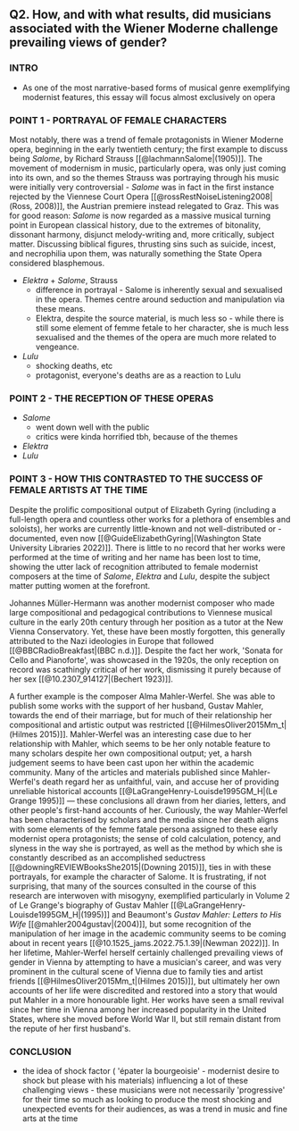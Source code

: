 ## Q2. How, and with what results, did musicians associated with the Wiener Moderne challenge prevailing views of gender?
### INTRO
- As one of the most narrative-based forms of musical genre exemplifying modernist features, this essay will focus almost exclusively on opera

### POINT 1 - PORTRAYAL OF FEMALE CHARACTERS
Most notably, there was a trend of female protagonists in Wiener Moderne opera, beginning in the early twentieth century; the first example to discuss being *Salome*, by Richard Strauss [[@lachmannSalome|(1905)]]. The movement of modernism in music, particularly opera, was only just coming into its own, and so the themes Strauss was portraying through his music were initially very controversial - *Salome* was in fact in the first instance rejected by the Viennese Court Opera [[@rossRestNoiseListening2008|(Ross, 2008)]], the Austrian premiere instead relegated to Graz. This was for good reason: *Salome* is now regarded as a massive musical turning point in European classical history, due to the extremes of bitonality, dissonant harmony, disjunct melody-writing and, more critically, subject matter. Discussing biblical figures, thrusting sins such as suicide, incest, and necrophilia upon them, was naturally something the State Opera considered blasphemous. 

- *Elektra* + *Salome*, Strauss
	- difference in portrayal - Salome is inherently sexual and sexualised in the opera. Themes centre around seduction and manipulation via these means.
	- Elektra, despite the source material, is much less so - while there is still some element of femme fetale to her character, she is much less sexualised and the themes of the opera are much more related to vengeance.
- *Lulu*
	- shocking deaths, etc
	- protagonist, everyone's deaths are as a reaction to Lulu



### POINT 2 - THE RECEPTION OF THESE OPERAS
- *Salome* 
	- went down well with the public
	- critics were kinda horrified tbh, because of the themes 
- *Elektra*
- *Lulu*

### POINT 3 - HOW THIS CONTRASTED TO THE SUCCESS OF FEMALE ARTISTS AT THE TIME

Despite the prolific compositional output of Elizabeth Gyring (including a full-length opera and countless other works for a plethora of ensembles and soloists), her works are currently little-known and not well-distributed or -documented, even now [[@GuideElizabethGyring|(Washington State University Libraries 2022)]]. There is little to no record that her works were performed at the time of writing and her name has been lost to time, showing the utter lack of recognition attributed to female modernist composers at the time of *Salome*, *Elektra* and *Lulu*, despite the subject matter putting women at the forefront.

Johannes Müller-Hermann was another modernist composer who made large compositional and pedagogical contributions to Viennese musical culture in the early 20th century through her position as a tutor at the New Vienna Conservatory. Yet, these have been mostly forgotten, this generally attributed to the Nazi ideologies in Europe that followed [[@BBCRadioBreakfast|(BBC n.d.)]]. Despite the fact her work, 'Sonata for Cello and Pianoforte', was showcased in the 1920s, the only reception on record was scathingly critical of her work, dismissing it purely because of her sex [[@10.2307_914127|(Bechert 1923)]].

A further example is the composer Alma Mahler-Werfel. She was able to publish some works with the support of her husband, Gustav Mahler, towards the end of their marriage, but for much of their relationship her compositional and artistic output was restricted [[@HilmesOliver2015Mm_t|(Hilmes 2015)]]. Mahler-Werfel was an interesting case due to her relationship with Mahler, which seems to be her only notable feature to many scholars despite her own compositional output; yet, a harsh judgement seems to have been cast upon her within the academic community. Many of the articles and materials published since Mahler-Werfel's death regard her as unfaithful, vain, and accuse her of providing unreliable historical accounts [[@LaGrangeHenry-Louisde1995GM_H|(Le Grange 1995)]] — these conclusions all drawn from her diaries, letters, and other people's first-hand accounts of her.
Curiously, the way Mahler-Werfel has been characterised by scholars and the media since her death aligns with some elements of the femme fatale persona assigned to these early modernist opera protagonists; the sense of cold calculation, potency, and slyness in the way she is portrayed, as well as the method by which she is constantly described as an accomplished seductress [[@downingREVIEWBooksShe2015|(Downing 2015)]], ties in with these portrayals, for example the character of Salome. It is frustrating, if not surprising, that many of the sources consulted in the course of this research are interwoven with misogyny, exemplified particularly in Volume 2 of Le Grange's biography of Gustav Mahler [[@LaGrangeHenry-Louisde1995GM_H|(1995)]] and Beaumont's *Gustav Mahler: Letters to His Wife* [[@mahler2004gustav|(2004)]], but some recognition of the manipulation of her image in the academic community seems to be coming about in recent years [[@10.1525_jams.2022.75.1.39|(Newman 2022)]]. In her lifetime, Mahler-Werfel herself certainly challenged prevailing views of gender in Vienna by attempting to have a musician's career, and was very prominent in the cultural scene of Vienna due to family ties and artist friends [[@HilmesOliver2015Mm_t|(Hilmes 2015)]], but ultimately her own accounts of her life were discredited and restored into a story that would put Mahler in a more honourable light. Her works have seen a small revival since her time in Vienna among her increased popularity in the United States, where she moved before World War II, but still remain distant from the repute of her first husband's. 

### CONCLUSION
- the idea of shock factor ( 'épater la bourgeoisie' - modernist desire to shock but please with his materials) influencing a lot of these challenging views - these musicians were not necessarily 'progressive' for their time so much as looking to produce the most shocking and unexpected events for their audiences, as was a trend in music and fine arts at the time
